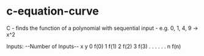 # c-equation-curve
C - finds the function of a polynomial with sequential input - e.g. 0, 1, 4, 9 -> x^2

Inputs: --Number of Inputs--
x y
0 f(0)
1 f(1)
2 f(2)
3 f(3)
.  .
.  .
.  .
n f(n)